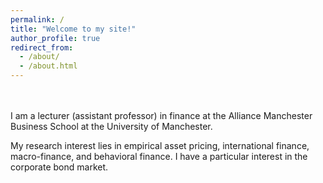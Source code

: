 ```yaml
---
permalink: /
title: "Welcome to my site!"
author_profile: true
redirect_from: 
  - /about/
  - /about.html
---
```


<br>
<br>
I am a lecturer (assistant professor) in finance at the Alliance Manchester Business School at the University of Manchester.​ 


My research interest lies in empirical asset pricing, international finance, macro-finance, and behavioral finance. I have a particular interest in the corporate bond market.
